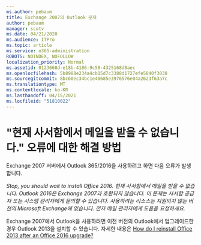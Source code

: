 ```yaml
---
ms.author: pebaum
title: Exchange 2007의 Outlook 문제
author: pebaum
manager: scotv
ms.date: 04/21/2020
ms.audience: ITPro
ms.topic: article
ms.service: o365-administration
ROBOTS: NOINDEX, NOFOLLOW
localization_priority: Normal
ms.assetid: 0123668d-e18b-4186-9c58-4325168d8aec
ms.openlocfilehash: 5b8988e234a4cb15d7c3388d1727efe5840f3038
ms.sourcegitcommit: 8bc60ec34bc1e40685e3976576e04a2623f63a7c
ms.translationtype: MT
ms.contentlocale: ko-KR
ms.lasthandoff: 04/15/2021
ms.locfileid: "51810022"
---
```

# <a name="solution-for-error-you-wont-be-able-to-receive-mail-from-a-current-mailbox"></a>"현재 사서함에서 메일을 받을 수 없습니다." 오류에 대한 해결 방법
Exchange 2007 서버에서 Outlook 365/2016을 사용하려고 하면 다음 오류가 발생합니다.

*Stop, you should wait to install Office 2016. 현재 사서함에서 메일을 받을 수 없습니다. Outlook 2016은 Exchange 2007과 호환되지 않습니다. 이 문제는 사서함 공급자 또는 시스템 관리자에게 문의할 수 있습니다. 사용하려는 리소스는 지원되지 않는 버전의 Microsoft Exchange에 있습니다. 전자 메일 관리자에게 도움을 요청하세요.*

Exchange 2007에서 Outlook을 사용하려면 이전 버전의 Outlook에서 업그레이드한 경우 Outlook 2013을 설치할 수 있습니다. 자세한 내용은 [How do I reinstall Office 2013 after an Office 2016 upgrade?](https://support.office.com/article/a6ca92f4-cbb4-4609-9fdb-f8d3dd6812f3)